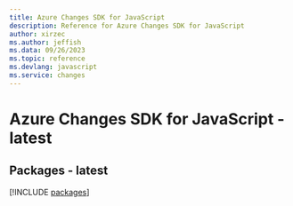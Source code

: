 ```yaml
---
title: Azure Changes SDK for JavaScript
description: Reference for Azure Changes SDK for JavaScript
author: xirzec
ms.author: jeffish
ms.data: 09/26/2023
ms.topic: reference
ms.devlang: javascript
ms.service: changes
---
```

# Azure Changes SDK for JavaScript - latest
## Packages - latest
[!INCLUDE [packages](changes-index.md)]